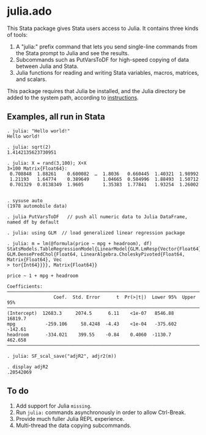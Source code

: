 # julia.ado
This Stata package gives Stata users access to Julia. It contains three kinds of tools:
1.  A "julia:" prefix command that lets you send single-line commands from the Stata prompt to Julia and see the results.
2.  Subcommands such as PutVarsToDF for high-speed copying of data between Julia and Stata.
3.  Julia functions for reading and writing Stata variables, macros, matrices, and scalars.

This package requires that Julia be installed, and the Julia directory be added to the system path, according to [instructions](https://julialang.org/downloads/platform/).

## Examples, all run in Stata

```
. julia: "Hello world!"
Hello world!

. julia: sqrt(2)
1.4142135623730951

. julia: X = rand(3,100); X+X
3×100 Matrix{Float64}:
 0.708848  1.88261    0.600082  …  1.8036   0.660445  1.40321  1.98992
 1.21193   1.64774    0.389649     1.04665  0.584996  1.88493  1.50712
 0.701329  0.0138349  1.9605       1.35383  1.77841   1.93254  1.26002


. sysuse auto
(1978 automobile data)

. julia PutVarsToDF   // push all numeric data to Julia DataFrame, named df by default

. julia: using GLM  // load generalized linear regression package

. julia: m = lm(@formula(price ~ mpg + headroom), df)
StatsModels.TableRegressionModel{LinearModel{GLM.LmResp{Vector{Float64}}, GLM.DensePredChol{Float64, LinearAlgebra.CholeskyPivoted{Float64, Matrix{Float64}, Vec
> tor{Int64}}}}, Matrix{Float64}}

price ~ 1 + mpg + headroom

Coefficients:
─────────────────────────────────────────────────────────────────────────
                 Coef.  Std. Error      t  Pr(>|t|)  Lower 95%  Upper 95%
─────────────────────────────────────────────────────────────────────────
(Intercept)  12683.3     2074.5      6.11    <1e-07   8546.88   16819.7
mpg           -259.106     58.4248  -4.43    <1e-04   -375.602   -142.61
headroom      -334.021    399.55    -0.84    0.4060  -1130.7      462.658
─────────────────────────────────────────────────────────────────────────

. julia: SF_scal_save("adjR2", adjr2(m))

. display adjR2
.20542069
```

## To do
1. Add support for Julia `missing`.
2. Run `julia:` commands asynchronously in order to allow Ctrl-Break.
3. Provide much fuller Julia REPL experience.
4. Multi-thread the data copying subcommands.
